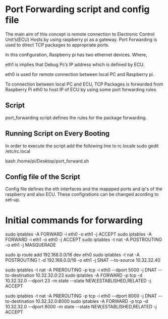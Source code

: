 # Port Forwarding script and config file
The main aim of this concept is remote connection to Electronic Control Unit’s(ECU) Hosts by using raspberry pi as a gateway. Port Forwarding is used to direct TCP packages to appropriate ports.

In this configuration, Raspberry pi has two ethernet devices. Where, 

eth1 is implies that Debug Pc’s IP address which is defined by ECU. 

eth0 is used for remote connection between local PC and Raspberry pi. 

To connection between local PC and ECU, TCP Packages is forwarded from Raspberry Pi eth0 to host IP of ECU by using some port forwarding rules


## Script 
port_forwarding script defines the rules for the package forwarding. 


## Running Script on Every Booting 

In order to execute the script add the following line to rc.locale
sudo gedit /etc/rc.local 

bash /home/pi/Desktop/port_forward.sh

## Config file of the Script

Config file defines the eth interfaces and the mappped ports and ip's of the raspberry and also ECU. These configrations can be changed acording to set-up.




# Initial commands for forwarding
sudo iptables -A FORWARD -i eth0 -o eth1 -j ACCEPT
sudo iptables -A FORWARD -i eth1 -o eth0 -j ACCEPT
sudo iptables -t nat -A POSTROUTING -o eth1 -j MASQUERADE


sudo ip route add 192.168.0.0/16 dev eth0
sudo iptables -t nat -A POSTROUTING ! -d 192.168.0.0/16 -o eth1 -j SNAT --to-source 10.32.32.40

sudo iptables -t nat -A PREROUTING -p tcp -i eth0 --dport 5000 -j DNAT --to-destination 10.32.32.0:23
sudo iptables -A FORWARD -p tcp -d 10.32.32.0 --dport 23 -m state --state NEW,ESTABLISHED,RELATED -j ACCEPT

sudo iptables -t nat -A PREROUTING -p tcp -i eth0 --dport 8000 -j DNAT --to-destination 10.32.32.0:8000
sudo iptables -A FORWARD -p tcp -d 10.32.32.0 --dport 8000 -m state --state NEW,ESTABLISHED,RELATED -j ACCEPT
